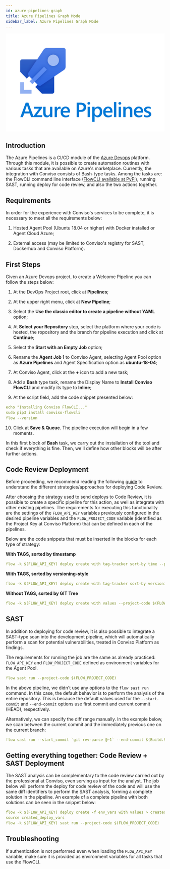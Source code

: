 ```yaml
---
id: azure-pipelines-graph
title: Azure Pipelines Graph Mode
sidebar_label: Azure Pipelines Graph Mode
---
```


<div style={{textAlign: 'center'}}>

![img](../../static/img/azure-pipelines.png)

</div>

## Introduction

The Azure Pipelines is a CI/CD module of the [Azure Devops](https://aex.dev.azure.com/) platform. Through this module, it is possible to create automation routines with various tasks that are available on Azure's marketplace. Currently, the integration with Conviso consists of Bash-type tasks. Among the tasks are: the FlowCLI command line interface ([FlowCLI available at PyPi](https://pypi.org/project/conviso-flowcli/)), running SAST, running deploy for code review, and also the two actions together.

## Requirements

In order for the experience with Conviso's services to be complete, it is necessary to meet all the requirements below:

1. Hosted Agent Pool (Ubuntu 18.04 or higher) with Docker installed or Agent Cloud Azure;

2. External access (may be limited to Conviso's registry for SAST, Dockerhub and Conviso Platform).

## First Steps

Given an Azure Devops project, to create a Welcome Pipeline you can follow the steps below:

1. At the DevOps Project root, click at **Pipelines**;

2. At the upper right menu, click at **New Pipeline**;

3. Select the **Use the classic editor to create a pipeline without YAML** option;

4. At **Select your Repository** step, select the platform where your code is hosted, the ropository and the branch for pipeline execution and click at **Continue**;

5. Select the **Start with an Empty Job** option;

6. Rename the **Agent Job 1** to Conviso Agent, selecting Agent Pool option as **Azure Pipelines** and Agent Specification option as **ubuntu-18-04**;

7. At Conviso Agent, click at the **+** icon to add a new task;

8. Add a **Bash** type task, rename the Display Name to **Install Conviso FlowCLI** and modify its type to **Inline**;

9. At the script field, add the code snippet presented below:

```yml
echo "Installing Conviso FlowCLI..."
sudo pip3 install conviso-flowcli
flow --version
```

10. Click at **Save & Queue**. The pipeline execution will begin in a few moments.

In this first block of **Bash** task, we carry out the installation of the tool and check if everything is fine. Then, we'll define how other blocks will be after further actions.

## Code Review Deployment

Before proceeding, we recommend reading the following [guide](../guides/code-review-strategies) to understand the different strategies/approaches for deploying Code Review.

After choosing the strategy used to send deploys to Code Review, it is possible to create a specific pipeline for this action, as well as integrate with other existing pipelines. The requirements for executing this functionality are the settings of the ```FLOW_API_KEY``` variables previously configured in the desired pipeline variables and the ```FLOW_PROJECT_CODE``` variable (identified as the Project Key at Conviso Platform) that can be defined in each of the pipelines.

Below are the code snippets that must be inserted in the blocks for each type of strategy: 

**With TAGS, sorted by timestamp**

```yml
flow -k $(FLOW_API_KEY) deploy create with tag-tracker sort-by time --project-code $(FLOW_PROJECT_CODE)
```

**With TAGS, sorted by versioning-style**

```yml
flow -k $(FLOW_API_KEY) deploy create with tag-tracker sort-by versioning-style --project-code $(FLOW_PROJECT_CODE)
```

**Without TAGS, sorted by GIT Tree**

```yml
flow -k $(FLOW_API_KEY) deploy create with values --project-code $(FLOW_PROJECT_CODE)
```

## SAST

In addition to deploying for code review, it is also possible to integrate a SAST-type scan into the development pipeline, which will automatically perform a scan for potential vulnerabilities, treated in Conviso Platform as findings.

The requirements for running the job are the same as already practiced: ```FLOW_API_KEY``` and ```FLOW_PROJECT_CODE``` defined as environment variables for the Agent Pool.

```yml
flow sast run --project-code $(FLOW_PROJECT_CODE)
```

In the above pipeline, we didn't use any options to the ```flow sast run``` command. In this case, the default behavior is to perform the analysis of the entire repository. This is because the default values used for the ```--start-commit``` and ```--end-commit``` options use first commit and current commit (HEAD), respectively.

Alternatively, we can specify the diff range manually. In the example below, we scan between the current commit and the immediately previous one on the current branch:

```yml
flow sast run --start_commit `git rev-parse @~1` --end-commit $(Build.SourceVersion) --project-code $(FLOW_PROJECT_CODE)
```

## Getting everything together: Code Review + SAST Deployment

The SAST analysis can be complementary to the code review carried out by the professional at Conviso, even serving as input for the analyst. The job below will perform the deploy for code review of the code and will use the same diff identifiers to perform the SAST analysis, forming a complete solution in the pipeline. An example of a complete pipeline with both solutions can be seen in the snippet below:

```yml
flow -k $(FLOW_API_KEY) deploy create -f env_vars with values > created_deploy_vars
source created_deploy_vars
flow -k $(FLOW_API_KEY) sast run --project-code $(FLOW_PROJECT_CODE)
```

## Troubleshooting
If authentication is not performed even when loading the ```FLOW_API_KEY``` variable, make sure it is provided as environment variables for all tasks that use the FlowCLI.
